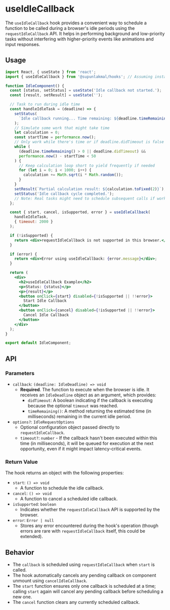 # useIdleCallback

The `useIdleCallback` hook provides a convenient way to schedule a function to be called during a browser's idle periods using the `requestIdleCallback` API. It helps in performing background and low-priority tasks without interfering with higher-priority events like animations and input responses.

## Usage

```jsx
import React, { useState } from 'react';
import { useIdleCallback } from '@supunlakmal/hooks'; // Assuming installation

function IdleComponent() {
  const [status, setStatus] = useState('Idle callback not started.');
  const [result, setResult] = useState('');

  // Task to run during idle time
  const handleIdleTask = (deadline) => {
    setStatus(
      `Idle callback running... Time remaining: ${deadline.timeRemaining().toFixed(2)}ms`
    );
    // Simulate some work that might take time
    let calculation = 0;
    const startTime = performance.now();
    // Only work while there's time or if deadline.didTimeout is false
    while (
      (deadline.timeRemaining() > 0 || deadline.didTimeout) &&
      performance.now() - startTime < 50
    ) {
      // Keep calculation loop short to yield frequently if needed
      for (let i = 0; i < 1000; i++) {
        calculation += Math.sqrt(i * Math.random());
      }
    }
    setResult(`Partial calculation result: ${calculation.toFixed(2)}`);
    setStatus('Idle callback cycle completed.');
    // Note: Real tasks might need to schedule subsequent calls if work isn't finished
  };

  const { start, cancel, isSupported, error } = useIdleCallback(
    handleIdleTask,
    { timeout: 2000 }
  );

  if (!isSupported) {
    return <div>requestIdleCallback is not supported in this browser.</div>;
  }

  if (error) {
    return <div>Error using useIdleCallback: {error.message}</div>;
  }

  return (
    <div>
      <h2>useIdleCallback Example</h2>
      <p>Status: {status}</p>
      <p>{result}</p>
      <button onClick={start} disabled={!isSupported || !!error}>
        Start Idle Callback
      </button>
      <button onClick={cancel} disabled={!isSupported || !!error}>
        Cancel Idle Callback
      </button>
    </div>
  );
}

export default IdleComponent;
```

## API

### Parameters

- `callback`: `(deadline: IdleDeadline) => void`
  - **Required**. The function to execute when the browser is idle. It receives an `IdleDeadline` object as an argument, which provides:
    - `didTimeout`: A boolean indicating if the callback is executing because the optional `timeout` was reached.
    - `timeRemaining()`: A method returning the estimated time (in milliseconds) remaining in the current idle period.
- `options?`: `IdleRequestOptions`
  - Optional configuration object passed directly to `requestIdleCallback`.
  - `timeout?`: `number` - If the callback hasn't been executed within this time (in milliseconds), it will be queued for execution at the next opportunity, even if it might impact latency-critical events.

### Return Value

The hook returns an object with the following properties:

- `start`: `() => void`
  - A function to schedule the idle callback.
- `cancel`: `() => void`
  - A function to cancel a scheduled idle callback.
- `isSupported`: `boolean`
  - Indicates whether the `requestIdleCallback` API is supported by the browser.
- `error`: `Error | null`
  - Stores any error encountered during the hook's operation (though errors are rare with `requestIdleCallback` itself, this could be extended).

## Behavior

- The `callback` is scheduled using `requestIdleCallback` when `start` is called.
- The hook automatically cancels any pending callback on component unmount using `cancelIdleCallback`.
- The `start` function ensures only one callback is scheduled at a time; calling `start` again will cancel any pending callback before scheduling a new one.
- The `cancel` function clears any currently scheduled callback.
